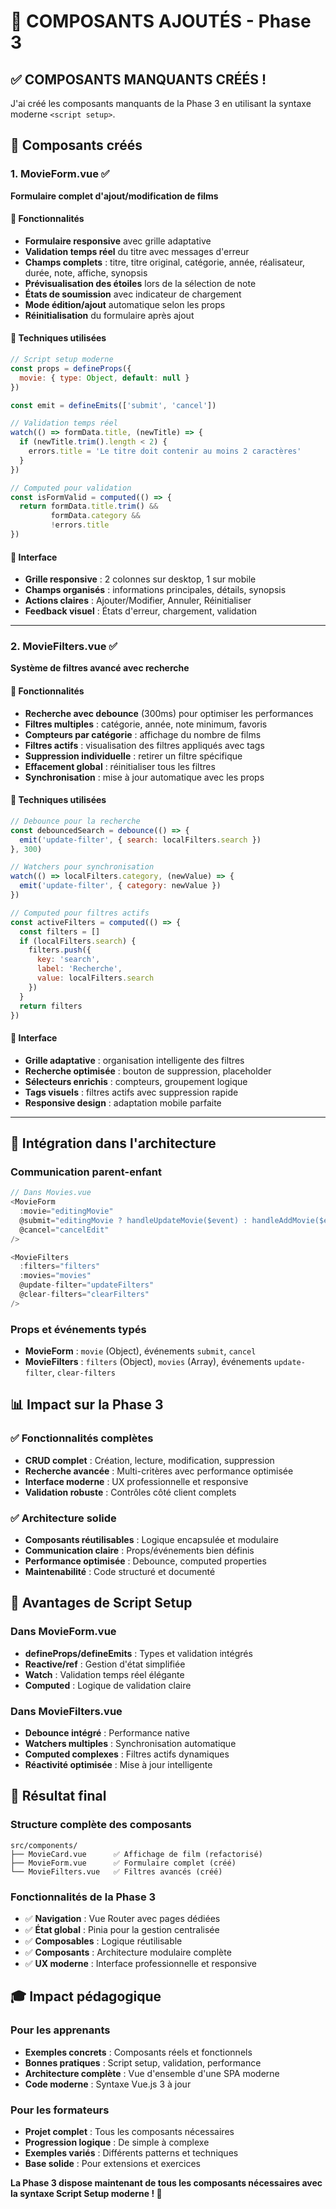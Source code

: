 # 🧩 COMPOSANTS AJOUTÉS - Phase 3

## ✅ COMPOSANTS MANQUANTS CRÉÉS !

J'ai créé les composants manquants de la Phase 3 en utilisant la syntaxe moderne `<script setup>`.

## 📁 Composants créés

### **1. MovieForm.vue** ✅
**Formulaire complet d'ajout/modification de films**

#### **🎯 Fonctionnalités**
- **Formulaire responsive** avec grille adaptative
- **Validation temps réel** du titre avec messages d'erreur
- **Champs complets** : titre, titre original, catégorie, année, réalisateur, durée, note, affiche, synopsis
- **Prévisualisation des étoiles** lors de la sélection de note
- **États de soumission** avec indicateur de chargement
- **Mode édition/ajout** automatique selon les props
- **Réinitialisation** du formulaire après ajout

#### **🔧 Techniques utilisées**
```javascript
// Script setup moderne
const props = defineProps({
  movie: { type: Object, default: null }
})

const emit = defineEmits(['submit', 'cancel'])

// Validation temps réel
watch(() => formData.title, (newTitle) => {
  if (newTitle.trim().length < 2) {
    errors.title = 'Le titre doit contenir au moins 2 caractères'
  }
})

// Computed pour validation
const isFormValid = computed(() => {
  return formData.title.trim() && 
         formData.category && 
         !errors.title
})
```

#### **🎨 Interface**
- **Grille responsive** : 2 colonnes sur desktop, 1 sur mobile
- **Champs organisés** : informations principales, détails, synopsis
- **Actions claires** : Ajouter/Modifier, Annuler, Réinitialiser
- **Feedback visuel** : États d'erreur, chargement, validation

---

### **2. MovieFilters.vue** ✅
**Système de filtres avancé avec recherche**

#### **🎯 Fonctionnalités**
- **Recherche avec debounce** (300ms) pour optimiser les performances
- **Filtres multiples** : catégorie, année, note minimum, favoris
- **Compteurs par catégorie** : affichage du nombre de films
- **Filtres actifs** : visualisation des filtres appliqués avec tags
- **Suppression individuelle** : retirer un filtre spécifique
- **Effacement global** : réinitialiser tous les filtres
- **Synchronisation** : mise à jour automatique avec les props

#### **🔧 Techniques utilisées**
```javascript
// Debounce pour la recherche
const debouncedSearch = debounce(() => {
  emit('update-filter', { search: localFilters.search })
}, 300)

// Watchers pour synchronisation
watch(() => localFilters.category, (newValue) => {
  emit('update-filter', { category: newValue })
})

// Computed pour filtres actifs
const activeFilters = computed(() => {
  const filters = []
  if (localFilters.search) {
    filters.push({
      key: 'search',
      label: 'Recherche',
      value: localFilters.search
    })
  }
  return filters
})
```

#### **🎨 Interface**
- **Grille adaptative** : organisation intelligente des filtres
- **Recherche optimisée** : bouton de suppression, placeholder
- **Sélecteurs enrichis** : compteurs, groupement logique
- **Tags visuels** : filtres actifs avec suppression rapide
- **Responsive design** : adaptation mobile parfaite

---

## 🔄 Intégration dans l'architecture

### **Communication parent-enfant**
```javascript
// Dans Movies.vue
<MovieForm 
  :movie="editingMovie"
  @submit="editingMovie ? handleUpdateMovie($event) : handleAddMovie($event)"
  @cancel="cancelEdit"
/>

<MovieFilters 
  :filters="filters"
  :movies="movies"
  @update-filter="updateFilters"
  @clear-filters="clearFilters"
/>
```

### **Props et événements typés**
- **MovieForm** : `movie` (Object), événements `submit`, `cancel`
- **MovieFilters** : `filters` (Object), `movies` (Array), événements `update-filter`, `clear-filters`

## 📊 Impact sur la Phase 3

### **✅ Fonctionnalités complètes**
- **CRUD complet** : Création, lecture, modification, suppression
- **Recherche avancée** : Multi-critères avec performance optimisée
- **Interface moderne** : UX professionnelle et responsive
- **Validation robuste** : Contrôles côté client complets

### **✅ Architecture solide**
- **Composants réutilisables** : Logique encapsulée et modulaire
- **Communication claire** : Props/événements bien définis
- **Performance optimisée** : Debounce, computed properties
- **Maintenabilité** : Code structuré et documenté

## 🎯 Avantages de Script Setup

### **Dans MovieForm.vue**
- **defineProps/defineEmits** : Types et validation intégrés
- **Reactive/ref** : Gestion d'état simplifiée
- **Watch** : Validation temps réel élégante
- **Computed** : Logique de validation claire

### **Dans MovieFilters.vue**
- **Debounce intégré** : Performance native
- **Watchers multiples** : Synchronisation automatique
- **Computed complexes** : Filtres actifs dynamiques
- **Réactivité optimisée** : Mise à jour intelligente

## 🚀 Résultat final

### **Structure complète des composants**
```
src/components/
├── MovieCard.vue      ✅ Affichage de film (refactorisé)
├── MovieForm.vue      ✅ Formulaire complet (créé)
└── MovieFilters.vue   ✅ Filtres avancés (créé)
```

### **Fonctionnalités de la Phase 3**
- ✅ **Navigation** : Vue Router avec pages dédiées
- ✅ **État global** : Pinia pour la gestion centralisée
- ✅ **Composables** : Logique réutilisable
- ✅ **Composants** : Architecture modulaire complète
- ✅ **UX moderne** : Interface professionnelle et responsive

## 🎓 Impact pédagogique

### **Pour les apprenants**
- **Exemples concrets** : Composants réels et fonctionnels
- **Bonnes pratiques** : Script setup, validation, performance
- **Architecture complète** : Vue d'ensemble d'une SPA moderne
- **Code moderne** : Syntaxe Vue.js 3 à jour

### **Pour les formateurs**
- **Projet complet** : Tous les composants nécessaires
- **Progression logique** : De simple à complexe
- **Exemples variés** : Différents patterns et techniques
- **Base solide** : Pour extensions et exercices

**La Phase 3 dispose maintenant de tous les composants nécessaires avec la syntaxe Script Setup moderne ! 🎉**
